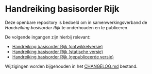 # Handreiking basisorder Rijk

Deze openbare repository is bedoeld om in samenwerkingsverband de _Handreiking basisorder Rijk_ te onderhouden en te publiceren.

De volgende ingangen zijn hierbij relevant:

- [Handreiking basisorder Rijk (ontwikkelversie)](https://logius-standaarden.github.io/basisorder-rijk/)
- [Handreiking basisorder Rijk (statische versie)](https://logius-standaarden.github.io/basisorder-rijk/snapshot.html)
- [Handreiking basisorder Rijk (gepubliceerde versie)](https://gitdocumentatie.logius.nl/publicatie/ep/basisorder-rijk/)

Wijzigingen worden bijgehouden in het [CHANGELOG.md](CHANGELOG.md) bestand.
